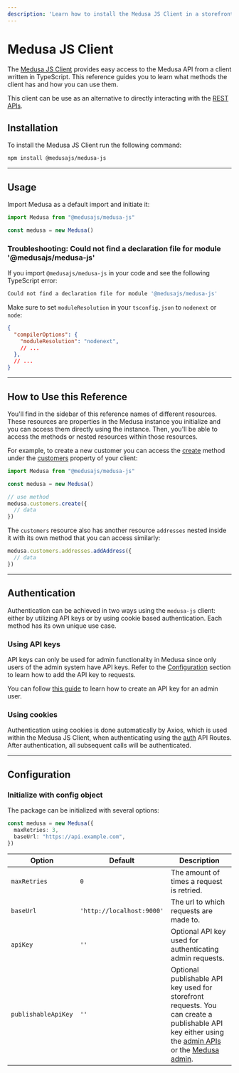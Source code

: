 ```yaml
---
description: 'Learn how to install the Medusa JS Client in a storefront. Medusa JS Client provides easy access to the Medusa API from a client written in TypeScript.'
---
```


# Medusa JS Client

The [Medusa JS Client](https://www.npmjs.com/package/@medusajs/medusa-js) provides easy access to the Medusa API from a client written in TypeScript. This reference guides you to learn what methods the client has and how you can use them.

This client can be use as an alternative to directly interacting with the [REST APIs](https://docs.medusajs.com/api/store).

## Installation

To install the Medusa JS Client run the following command:

```bash npm2yarn
npm install @medusajs/medusa-js
```

---

## Usage

Import Medusa as a default import and initiate it:

```ts
import Medusa from "@medusajs/medusa-js"

const medusa = new Medusa()
```

### Troubleshooting: Could not find a declaration file for module '@medusajs/medusa-js'

If you import `@medusajs/medusa-js` in your code and see the following TypeScript error:

```bash
Could not find a declaration file for module '@medusajs/medusa-js'
```

Make sure to set `moduleResolution` in your `tsconfig.json` to `nodenext` or `node`:

```json title=tsconfig.json
{
  "compilerOptions": {
    "moduleResolution": "nodenext",
    // ...
  },
  // ...
}
```

---

## How to Use this Reference

You'll find in the sidebar of this reference names of different resources. These resources are properties in the Medusa instance you initialize and you can access them directly using the instance. Then, you'll be able to access the methods or nested resources within those resources.

For example, to create a new customer you can access the [create](../references/js-client/customers/classes/customers.CustomerResource.mdx#create) method under the [customers](../references/js-client/customers/classes/customers.CustomerResource.mdx) property of your client:

```ts
import Medusa from "@medusajs/medusa-js"

const medusa = new Medusa()

// use method
medusa.customers.create({
  // data
})
```

The `customers` resource also has another resource `addresses` nested inside it with its own method that you can access similarly:

```ts
medusa.customers.addresses.addAddress({
  // data
})
```

---

## Authentication

Authentication can be achieved in two ways using the `medusa-js` client: either by utilizing API keys or by using cookie based authentication. Each method has its own unique use case.

### Using API keys

API keys can only be used for admin functionality in Medusa since only users of the admin system have API keys. Refer to the [Configuration](#configuration) section to learn how to add the API key to requests.

You can follow [this guide](https://docs.medusajs.com/api/admin#authentication) to learn how to create an API key for an admin user.

### Using cookies

Authentication using cookies is done automatically by Axios, which is used within the Medusa JS Client, when authenticating using the [auth](../references/js-client/auth/classes/auth.AuthResource.mdx) API Routes. After authentication, all subsequent calls will be authenticated.

---

## Configuration

### Initialize with config object

The package can be initialized with several options:

```ts
const medusa = new Medusa({
  maxRetries: 3,
  baseUrl: "https://api.example.com",
})
```

| Option              | Default                   | Description                                               |
| ------------------- | ------------------------- | --------------------------------------------------------- |
| `maxRetries`        | `0`                       | The amount of times a request is retried.                 |
| `baseUrl`           | `'http://localhost:9000'` | The url to which requests are made to.                    |
| `apiKey`            | `''`                      | Optional API key used for authenticating admin requests.  |
| `publishableApiKey` | `''`                      | Optional publishable API key used for storefront requests. You can create a publishable API key either using the [admin APIs](../development/publishable-api-keys/admin/manage-publishable-api-keys.mdx) or the [Medusa admin](../user-guide/settings/publishable-api-keys.mdx). |
